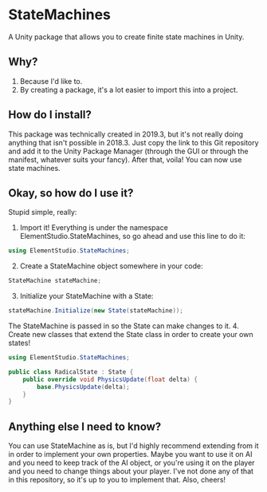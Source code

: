 # StateMachines

A Unity package that allows you to create finite state machines in Unity.

## Why?

1. Because I'd like to.
2. By creating a package, it's a lot easier to import this into a project.

## How do I install?

This package was technically created in 2019.3, but it's not really doing anything that isn't possible in 2018.3. Just copy the link to this Git repository and add it to the Unity Package Manager (through the GUI or through the manifest, whatever suits your fancy). After that, voila! You can now use state machines.

## Okay, so how do I use it?

Stupid simple, really:
1. Import it! Everything is under the namespace ElementStudio.StateMachines, so go ahead and use this line to do it:
```C#
using ElementStudio.StateMachines;
```
2. Create a StateMachine object somewhere in your code:
```C#
StateMachine stateMachine;
```
3. Initialize your StateMachine with a State:
```C#
stateMachine.Initialize(new State(stateMachine));
```
The StateMachine is passed in so the State can make changes to it.
4. Create new classes that extend the State class in order to create your own states!
```C#
using ElementStudio.StateMachines;

public class RadicalState : State {
    public override void PhysicsUpdate(float delta) {
        base.PhysicsUpdate(delta);
    }
}
```

## Anything else I need to know?

You can use StateMachine as is, but I'd highly recommend extending from it in order to implement your own properties. Maybe you want to use it on AI and you need to keep track of the AI object, or you're using it on the player and you need to change things about your player. I've not done any of that in this repository, so it's up to you to implement that. Also, cheers!
